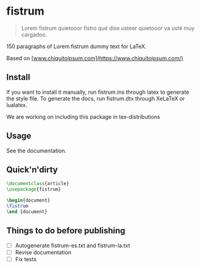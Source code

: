 # fistrum

> Lorem fistrum quietooor fistro qué dise usteer quietooor va usté muy cargadoo.

150 paragraphs of Lorem fistrum dummy text for LaTeX.

Based on [www.chiquitoipsum.com](https://www.chiquitoipsum.com/)

## Install

If you want to install it manually, run fistrum.ins through latex to generate the
style file. To generate the docs, run fistrum.dtx through XeLaTeX or lualatex.

We are working on including this package in tex-distributions

## Usage

See the documentation.

## Quick'n'dirty

```latex
\documentclass{article}
\usepackage{fistrum}

\begin{document}
\fistrum
\end {document}
```

## Things to do before publishing
- [ ] Autogenerate fistrum-es.txt and fistrum-la.txt
- [ ] Revise documentation
- [ ] Fix tests
